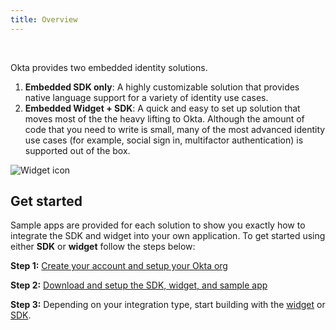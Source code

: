 ```yaml
---
title: Overview
---
```


<ApiLifecycle access="ie" /><br>

<div class="oie-embedded-sdk">

Okta provides two embedded identity solutions.

1. **Embedded SDK only**: A highly customizable solution that
   provides native language support for a variety of identity
   use cases.
2. **Embedded Widget + SDK**: A quick and easy to set up solution that
   moves most of the the heavy lifting to Okta. Although the amount
   of code that you need to write is small, many of the most advanced
   identity use cases (for example, social sign in, multifactor authentication)
   is supported out of the box.

![Widget icon](/img/oie-embedded-sdk/embedded-solution-overview.png
"Widget icon")

## Get started

Sample apps are provided for each solution to show you exactly how to integrate
the SDK and widget into your own application. To get started using either **SDK**
or **widget** follow the steps below:

**Step 1:** [Create your account and setup your Okta org](/docs/guides/oie-embedded-common-org-setup/aspnet/main/)

**Step 2:** [Download and setup the SDK, widget, and sample app](/docs/guides/oie-embedded-common-download-setup-app/aspnet/main/)

**Step 3:** Depending on your integration type, start building with the [widget](/docs/guides/oie-embedded-widget-overview/main/) or [SDK](/docs/guides/oie-embedded-sdk-overview/main/).

</div>
